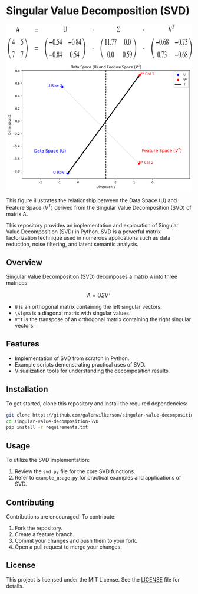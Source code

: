 # Singular Value Decomposition (SVD)

<img src="svd_equation.png" alt="SVD equation" height="100px">

<img src="svd_graph.png" alt="SVD graph" height="350px">

This figure illustrates the relationship between the Data Space (U) and Feature Space ($V^T$) derived from the Singular Value Decomposition (SVD) of matrix A. 


This repository provides an implementation and exploration of Singular Value Decomposition (SVD) in Python. SVD is a powerful matrix factorization technique used in numerous applications such as data reduction, noise filtering, and latent semantic analysis.

## Overview

Singular Value Decomposition (SVD) decomposes a matrix `A` into three matrices:

$$
A = U \Sigma V^T
$$

- `U` is an orthogonal matrix containing the left singular vectors.
- `\Sigma` is a diagonal matrix with singular values.
- `V^T` is the transpose of an orthogonal matrix containing the right singular vectors.

## Features

- Implementation of SVD from scratch in Python.
- Example scripts demonstrating practical uses of SVD.
- Visualization tools for understanding the decomposition results.

## Installation

To get started, clone this repository and install the required dependencies:

```bash
git clone https://github.com/galenwilkerson/singular-value-decomposition-SVD.git
cd singular-value-decomposition-SVD
pip install -r requirements.txt
```

## Usage

To utilize the SVD implementation:

1. Review the `svd.py` file for the core SVD functions.
2. Refer to `example_usage.py` for practical examples and applications of SVD.


## Contributing

Contributions are encouraged! To contribute:

1. Fork the repository.
2. Create a feature branch.
3. Commit your changes and push them to your fork.
4. Open a pull request to merge your changes.

## License

This project is licensed under the MIT License. See the [LICENSE](LICENSE) file for details.
